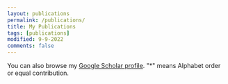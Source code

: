 ```yaml
---
layout: publications
permalink: /publications/
title: My Publications
tags: [publications]
modified: 9-9-2022
comments: false
---
```


You can also browse my <a href="https://scholar.google.com/citations?user=nXyv100AAAAJ&hl=en&oi=ao" target="_blank">Google Scholar profile</a>. "*" means Alphabet order or equal contribution.
